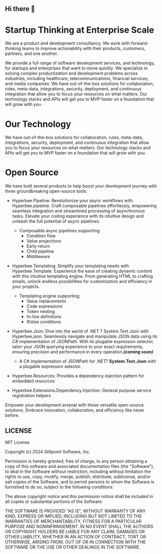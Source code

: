 ## Hi there 👋

# Startup Thinking at Enterprise Scale

We are a product and development consultancy. We work with forward-thinking teams to improve actionability with their products, customers, partners, and one another.

We provide a full range of software development services, and technology, for startups and enterprises that want to move quickly. We specialize in solving complex productization and development problems across industries, including healthcare, telecommunications, financial services, and media companies.
We have out-of-the-box solutions for collaboration, rules, meta-data, integrations, security, deployment, and continuous integration that allow you to focus your resources on what matters. Our technology stacks and APIs will get you to MVP faster on a foundation that will grow with you.

# Our Technology

We have out-of-the-box solutions for collaboration, rules, meta-data, integrations, security, deployment, and continuous integration that allow you to focus your resources on what matters. Our technology stacks and APIs will get you to MVP faster on a foundation that will grow with you.

# Open Source

We have built several products to help boost your development journey with three groundbreaking open-source tools:

- Hyperbee.Pipeline: Revolutionize your async workflows with Hyperbee.pipeline. Craft composable pipelines effortlessly, empowering seamless integration and streamlined processing of asynchronous tasks. Elevate your coding experience with its intuitive design and unleash the full potential of async pipelines.

   -  Composable async pipelines supporting
      - Condition flow
      - Value projections
      - Early return
      - Child pipeline
      - Middleware

- Hyperbee.Templating: Simplify your templating needs with Hyperbee.Template. Experience the ease of creating dynamic content with this intuitive templating engine. From generating HTML to crafting emails, unlock endless possibilities for customization and efficiency in your projects. 

  - Templating engine supporting:
    - Value replacements
    - Code expressions
    - Token nesting
    - In-line definitions
    - If/else conditions

- Hyperbee.Json: Dive into the world of .NET 7 System.Text.Json with Hyperbee.json. Seamlessly navigate and manipulate JSON data using its C# implementation of JSONPath. With its plugable expression selector, tailor your JSON querying experience to your exact requirements, ensuring precision and performance in every operation.***(coming soon)***

  - A C# implementation of JSONPath for .NET7 **System.Text.Json** with a plugable expression selector.

- Hyperbee.Resources: Provides a dependency injection pattern for embedded resources
  
- Hyperbee.Extensions.Dependency.Injection: General purpose service registration helpers

Empower your development arsenal with these versatile open-source solutions. Embrace innovation, collaboration, and efficiency like never before.


## LICENSE

MIT License

Copyright (c) 2024 Stillpoint Software, Inc.

Permission is hereby granted, free of charge, to any person obtaining a copy
of this software and associated documentation files (the "Software"), to deal
in the Software without restriction, including without limitation the rights
to use, copy, modify, merge, publish, distribute, sublicense, and/or sell
copies of the Software, and to permit persons to whom the Software is
furnished to do so, subject to the following conditions:

The above copyright notice and this permission notice shall be included in all
copies or substantial portions of the Software.

THE SOFTWARE IS PROVIDED "AS IS", WITHOUT WARRANTY OF ANY KIND, EXPRESS OR
IMPLIED, INCLUDING BUT NOT LIMITED TO THE WARRANTIES OF MERCHANTABILITY,
FITNESS FOR A PARTICULAR PURPOSE AND NONINFRINGEMENT. IN NO EVENT SHALL THE
AUTHORS OR COPYRIGHT HOLDERS BE LIABLE FOR ANY CLAIM, DAMAGES OR OTHER
LIABILITY, WHETHER IN AN ACTION OF CONTRACT, TORT OR OTHERWISE, ARISING FROM,
OUT OF OR IN CONNECTION WITH THE SOFTWARE OR THE USE OR OTHER DEALINGS IN THE
SOFTWARE.
